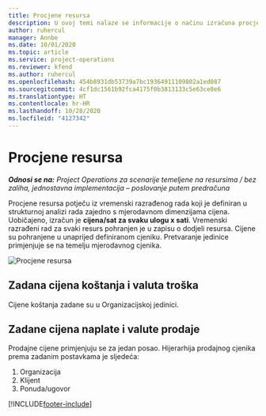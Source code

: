 ```yaml
---
title: Procjene resursa
description: U ovoj temi nalaze se informacije o načinu izračuna procjena resursa u aplikaciji Project Operations.
author: ruhercul
manager: Annbe
ms.date: 10/01/2020
ms.topic: article
ms.service: project-operations
ms.reviewer: kfend
ms.author: ruhercul
ms.openlocfilehash: 454b8931db53739a7bc19364911109802a1ed087
ms.sourcegitcommit: 4cf1dc1561b92fca4175f0b3813133c5e63ce8e6
ms.translationtype: HT
ms.contentlocale: hr-HR
ms.lasthandoff: 10/28/2020
ms.locfileid: "4127342"
---
```

# <a name="resource-estimates"></a>Procjene resursa

_**Odnosi se na:** Project Operations za scenarije temeljene na resursima / bez zaliha, jednostavna implementacija – poslovanje putem predračuna_

Procjene resursa potječu iz vremenski razrađenog rada koji je definiran u strukturnoj analizi rada zajedno s mjerodavnom dimenzijama cijena. Uobičajeno, izračun je **cijena/sat za svaku ulogu x sati**. Vremenski razrađeni rad za svaki resurs pohranjen je u zapisu o dodjeli resursa. Cijene su pohranjene u unaprijed definiranom cjeniku. Pretvaranje jedinice primjenjuje se na temelju mjerodavnog cjenika.

![Procjene resursa](./media/navigation12.png)

## <a name="default-cost-price-and-cost-currency"></a>Zadana cijena koštanja i valuta troška

Cijene koštanja zadane su u Organizacijskoj jedinici.

## <a name="default-bill-rate-and-sales-currency"></a>Zadane cijena naplate i valute prodaje

Prodajne cijene primjenjuju se za jedan posao. Hijerarhija prodajnog cjenika prema zadanim postavkama je sljedeća:

1. Organizacija
2. Klijent
3. Ponuda/ugovor


[!INCLUDE[footer-include](../includes/footer-banner.md)]